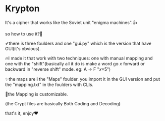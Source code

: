 # Krypton
It's a cipher that works like the Soviet unit "enigma machines".👍

so how to use it?🧐

✔there is three foulders and one "gui.py" which is the version that have GUI(it's obvious).

🔥I made it that work with two techniques: one with manual mapping and one with the "shift"(basically all it do is make a word go 𝑥 forward or backward in "reverse shift" mode. eg: A -> F "𝑥=5")

✨the maps are i the "Maps" foulder. you import it in the GUI version and put the "mapping.txt" in the foulders with CLIs.

👀the Mapping is customizable.

(the Crypt files are basically Both Coding and Decoding)

that's it, enjoy❤
